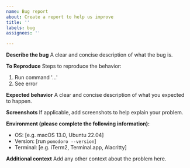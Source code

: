```yaml
---
name: Bug report
about: Create a report to help us improve
title: ''
labels: bug
assignees: ''

---
```


**Describe the bug**
A clear and concise description of what the bug is.

**To Reproduce**
Steps to reproduce the behavior:
1. Run command '...'
2. See error

**Expected behavior**
A clear and concise description of what you expected to happen.

**Screenshots**
If applicable, add screenshots to help explain your problem.

**Environment (please complete the following information):**
 - OS: [e.g. macOS 13.0, Ubuntu 22.04]
 - Version: [run `pomodoro --version`]
 - Terminal: [e.g. iTerm2, Terminal.app, Alacritty]

**Additional context**
Add any other context about the problem here.